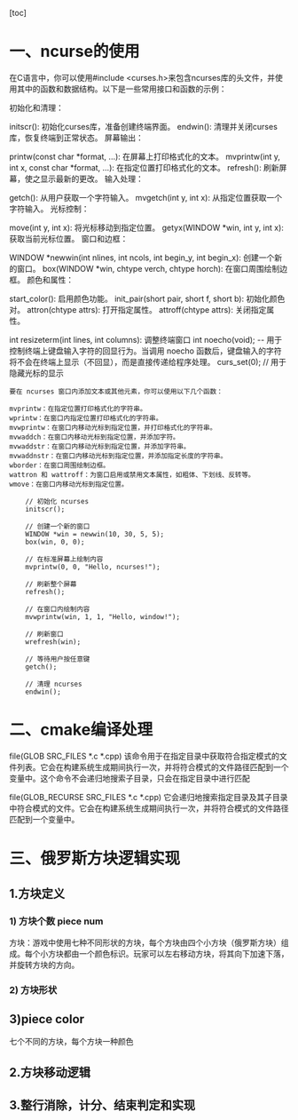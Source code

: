 [toc]

# 一、ncurse的使用
在C语言中，你可以使用#include <curses.h>来包含ncurses库的头文件，并使用其中的函数和数据结构。以下是一些常用接口和函数的示例：

初始化和清理：

initscr(): 初始化curses库，准备创建终端界面。
endwin(): 清理并关闭curses库，恢复终端到正常状态。
屏幕输出：

printw(const char *format, ...): 在屏幕上打印格式化的文本。
mvprintw(int y, int x, const char *format, ...): 在指定位置打印格式化的文本。
refresh(): 刷新屏幕，使之显示最新的更改。
输入处理：

getch(): 从用户获取一个字符输入。
mvgetch(int y, int x): 从指定位置获取一个字符输入。
光标控制：

move(int y, int x): 将光标移动到指定位置。
getyx(WINDOW *win, int y, int x): 获取当前光标位置。
窗口和边框：

WINDOW *newwin(int nlines, int ncols, int begin_y, int begin_x): 创建一个新的窗口。
box(WINDOW *win, chtype verch, chtype horch): 在窗口周围绘制边框。
颜色和属性：

start_color(): 启用颜色功能。
init_pair(short pair, short f, short b): 初始化颜色对。
attron(chtype attrs): 打开指定属性。
attroff(chtype attrs): 关闭指定属性。

int resizeterm(int lines, int columns): 调整终端窗口
int noecho(void); -- 用于控制终端上键盘输入字符的回显行为。当调用 noecho 函数后，键盘输入的字符将不会在终端上显示（不回显），而是直接传递给程序处理。
curs_set(0); // 用于隐藏光标的显示

```
要在 ncurses 窗口内添加文本或其他元素，你可以使用以下几个函数：

mvprintw：在指定位置打印格式化的字符串。
wprintw：在窗口内指定位置打印格式化的字符串。
mvwprintw：在窗口内移动光标到指定位置，并打印格式化的字符串。
mvwaddch：在窗口内移动光标到指定位置，并添加字符。
mvwaddstr：在窗口内移动光标到指定位置，并添加字符串。
mvwaddnstr：在窗口内移动光标到指定位置，并添加指定长度的字符串。
wborder：在窗口周围绘制边框。
wattron 和 wattroff：为窗口启用或禁用文本属性，如粗体、下划线、反转等。
wmove：在窗口内移动光标到指定位置。
```


```
    // 初始化 ncurses
    initscr();

    // 创建一个新的窗口
    WINDOW *win = newwin(10, 30, 5, 5);
    box(win, 0, 0);

    // 在标准屏幕上绘制内容
    mvprintw(0, 0, "Hello, ncurses!");

    // 刷新整个屏幕
    refresh();

    // 在窗口内绘制内容
    mvwprintw(win, 1, 1, "Hello, window!");

    // 刷新窗口
    wrefresh(win);

    // 等待用户按任意键
    getch();

    // 清理 ncurses
    endwin();

```

# 二、cmake编译处理

file(GLOB SRC_FILES *.c *.cpp)
该命令用于在指定目录中获取符合指定模式的文件列表。它会在构建系统生成期间执行一次，并将符合模式的文件路径匹配到一个变量中。这个命令不会递归地搜索子目录，只会在指定目录中进行匹配

file(GLOB_RECURSE SRC_FILES *.c *.cpp)
它会递归地搜索指定目录及其子目录中符合模式的文件。它会在构建系统生成期间执行一次，并将符合模式的文件路径匹配到一个变量中。

# 三、俄罗斯方块逻辑实现
## 1.方块定义
### 1) 方块个数 piece num
方块：游戏中使用七种不同形状的方块，每个方块由四个小方块（俄罗斯方块）组成。每个小方块都由一个颜色标识。玩家可以左右移动方块，将其向下加速下落，并旋转方块的方向。

### 2) 方块形状


## 3)piece color
七个不同的方块，每个方块一种颜色
## 2.方块移动逻辑

## 3.整行消除，计分、结束判定和实现